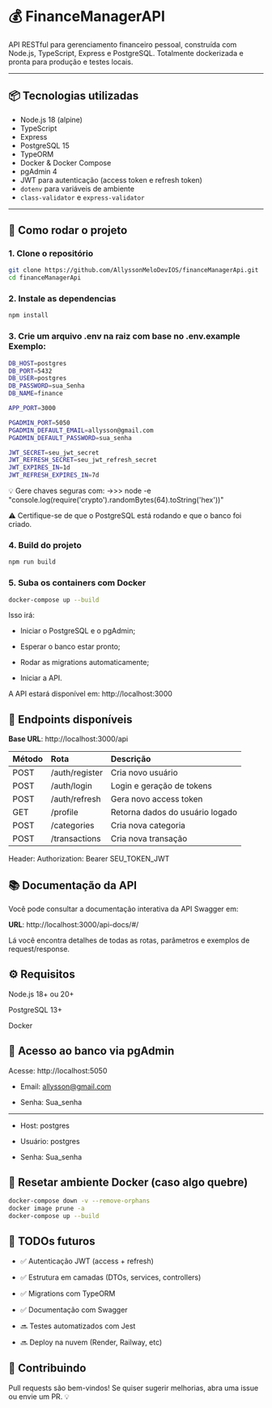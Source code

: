 # 💰 FinanceManagerAPI

API RESTful para gerenciamento financeiro pessoal, construída com Node.js, TypeScript, Express e PostgreSQL. Totalmente dockerizada e pronta para produção e testes locais.

---

## 📦 Tecnologias utilizadas

- Node.js 18 (alpine)
- TypeScript
- Express
- PostgreSQL 15
- TypeORM
- Docker & Docker Compose
- pgAdmin 4
- JWT para autenticação (access token e refresh token)
- `dotenv` para variáveis de ambiente
- `class-validator` e `express-validator`

---

## 🚀 Como rodar o projeto

### 1. Clone o repositório

```bash
git clone https://github.com/AllyssonMeloDevIOS/financeManagerApi.git
cd financeManagerApi
```

### 2. Instale as dependencias
```bash
npm install
```
### 3. Crie um arquivo .env na raiz com base no .env.example Exemplo:
```bash
DB_HOST=postgres
DB_PORT=5432
DB_USER=postgres
DB_PASSWORD=sua_Senha
DB_NAME=finance

APP_PORT=3000

PGADMIN_PORT=5050
PGADMIN_DEFAULT_EMAIL=allysson@gmail.com
PGADMIN_DEFAULT_PASSWORD=sua_senha

JWT_SECRET=seu_jwt_secret
JWT_REFRESH_SECRET=seu_jwt_refresh_secret
JWT_EXPIRES_IN=1d
JWT_REFRESH_EXPIRES_IN=7d
```

 💡 Gere chaves seguras com: ->>> node -e "console.log(require('crypto').randomBytes(64).toString('hex'))"

⚠️ Certifique-se de que o PostgreSQL está rodando e que o banco foi criado.

### 4. Build do projeto
```bash
npm run build
```
### 5. Suba os containers com Docker
```bash
docker-compose up --build
```
Isso irá:

- Iniciar o PostgreSQL e o pgAdmin;

- Esperar o banco estar pronto;

- Rodar as migrations automaticamente;

- Iniciar a API.

A API estará disponível em:
http://localhost:3000

## 🧪 Endpoints disponíveis

**Base URL**: http://localhost:3000/api

| Método | Rota             | Descrição                       |
| :----- | :--------------- | :-------------------------------|
| POST   | /auth/register   | Cria novo usuário               |
| POST   | /auth/login      | Login e geração de tokens       |
| POST   | /auth/refresh    | Gera novo access token          |
| GET    | /profile         | Retorna dados do usuário logado |
| POST   | /categories      | Cria nova categoria             |
| POST   | /transactions    | Cria nova transação             |

Header:
Authorization: Bearer SEU_TOKEN_JWT

## 📚 Documentação da API
Você pode consultar a documentação interativa da API Swagger em:

**URL**: http://localhost:3000/api-docs/#/

Lá você encontra detalhes de todas as rotas, parâmetros e exemplos de request/response.

## ⚙️ Requisitos
Node.js 18+ ou 20+

PostgreSQL 13+

Docker

## 🐘 Acesso ao banco via pgAdmin
Acesse: http://localhost:5050

- Email: allysson@gmail.com

- Senha: Sua_senha
___

- Host: postgres

- Usuário: postgres

- Senha: Sua_senha

## 🧼 Resetar ambiente Docker (caso algo quebre)
```bash
docker-compose down -v --remove-orphans
docker image prune -a
docker-compose up --build
```

## 🧠 TODOs futuros
- ✅ Autenticação JWT (access + refresh)

- ✅ Estrutura em camadas (DTOs, services, controllers)

- ✅ Migrations com TypeORM

- ✅ Documentação com Swagger

- 🔜 Testes automatizados com Jest

- 🔜 Deploy na nuvem (Render, Railway, etc)

## 🧐 Contribuindo
Pull requests são bem-vindos! Se quiser sugerir melhorias, abra uma issue ou envie um PR. 💡
